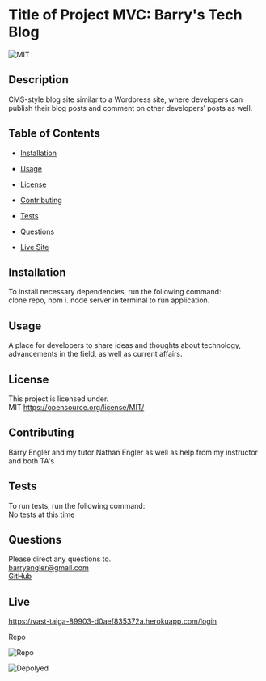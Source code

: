 # Title of Project MVC: Barry's Tech Blog

![MIT](https://img.shields.io/badge/license-MIT-green)

## Description

CMS-style blog site similar to a Wordpress site, where developers can publish their blog posts and comment on other developers’ posts as well.

## Table of Contents

- [Installation](#installation)

- [Usage](#usage)

- [License](#license)

- [Contributing](#contributing)

- [Tests](#tests)

- [Questions](#questions)

- [Live Site](#live)

## Installation

To install necessary dependencies, run the following command: <br>
clone repo, npm i. node server in terminal to run application.

## Usage

A place for developers to share ideas and thoughts about technology, advancements in the field, as well as current affairs.

## License

This project is licensed under. <br>
MIT
https://opensource.org/license/MIT/

## Contributing

Barry Engler and my tutor Nathan Engler as well as help from my instructor and both TA's

## Tests

To run tests, run the following command: <br>
No tests at this time

## Questions

Please direct any questions to.<br>
barryengler@gmail.com <br>
[GitHub](https://github.com/Barry25000)

## Live

https://vast-taiga-89903-d0aef835372a.herokuapp.com/login

Repo

![Repo]()

![Depolyed]()
